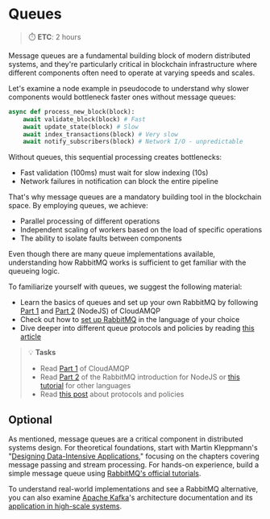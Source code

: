 # Queues

> ⏱️ **ETC**: 2 hours

Message queues are a fundamental building block of modern distributed systems, and they're particularly critical in blockchain infrastructure where different components often need to operate at varying speeds and scales.

Let's examine a node example in pseudocode to understand why slower components would bottleneck faster ones without message queues:

```python
async def process_new_block(block):
    await validate_block(block) # Fast
    await update_state(block) # Slow
    await index_transactions(block) # Very slow
    await notify_subscribers(block) # Network I/O - unpredictable
```

Without queues, this sequential processing creates bottlenecks:

* Fast validation (100ms) must wait for slow indexing (10s)
* Network failures in notification can block the entire pipeline

That's why message queues are a mandatory building tool in the blockchain space. By employing queues, we achieve:
* Parallel processing of different operations
* Independent scaling of workers based on the load of specific operations
* The ability to isolate faults between components

Even though there are many queue implementations available, understanding how RabbitMQ works is sufficient to get familiar with the queueing logic.

To familiarize yourself with queues, we suggest the following material:

* Learn the basics of queues and set up your own RabbitMQ by following [Part 1](https://www.cloudamqp.com/blog/part1-rabbitmq-for-beginners-what-is-rabbitmq.html) and [Part 2](https://www.cloudamqp.com/blog/part2-2-rabbitmq-for-beginners_example-and-sample-code-node-js.html) (NodeJS) of CloudAMQP
* Check out how to [set up RabbitMQ](https://www.rabbitmq.com/tutorials) in the language of your choice
* Dive deeper into different queue protocols and policies by reading [this article](https://kisztof.medium.com/rabbitmq-an-introduction-to-message-queuing-protocols-and-policies-cb6073c7a3d6)

> 💡 **Tasks**
> - Read [Part 1](https://www.cloudamqp.com/blog/part1-rabbitmq-for-beginners-what-is-rabbitmq.html) of CloudAMQP
> - Read [Part 2](https://www.cloudamqp.com/blog/part2-2-rabbitmq-for-beginners_example-and-sample-code-node-js.html) of the RabbitMQ introduction for NodeJS or [this tutorial](https://www.rabbitmq.com/tutorials) for other languages
> - Read [this post](https://kisztof.medium.com/rabbitmq-an-introduction-to-message-queuing-protocols-and-policies-cb6073c7a3d6) about protocols and policies

## Optional

As mentioned, message queues are a critical component in distributed systems design. For theoretical foundations, start with Martin Kleppmann's "[Designing Data-Intensive Applications](https://archive.org/details/designing-data-intensive-applications-th/page/137/mode/1up?q=Message+Passing)," focusing on the chapters covering message passing and stream processing. For hands-on experience, build a simple message queue using [RabbitMQ's official tutorials](https://www.rabbitmq.com/tutorials).

To understand real-world implementations and see a RabbitMQ alternative, you can also examine [Apache Kafka](https://kafka.apache.org/documentation/)'s architecture documentation and its [application in high-scale systems](https://kafka.apache.org/uses).